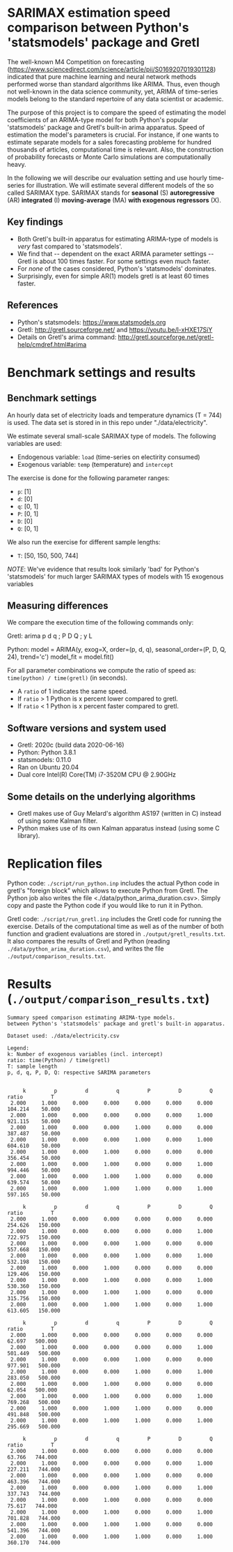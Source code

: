 # SARIMAX estimation speed comparison between Python's 'statsmodels' package and Gretl
The well-known M4 Competition on forecasting (https://www.sciencedirect.com/science/article/pii/S0169207019301128) indicated that pure machine learning and neural network methods performed worse than standard algorithms like ARIMA. Thus, even though not well-known in the data science community, yet, ARIMA of time-series models belong to the standard repertoire of any data scientist or academic. 

The purpose of this project is to compare the speed of estimating the model coefficients of an ARIMA-type model for both Python's popular 'statsmodels' package and Gretl's built-in arima apparatus. Speed of estimation the model's parameters is crucial. For instance, if one wants to estimate separate models for a sales forecasting probleme for hundred thousands of articles, computational time is relevant. Also, the construction of probability forecasts or Monte Carlo simulations are computationally heavy.

In the following we will describe our evaluation setting and use hourly time-series for illustration. We will estimate several different models of the so called SARIMAX type. SARIMAX stands for **seasonal** (S) **autoregressive** (AR) **integrated** (I) **moving-average** (MA) **with exogenous regressors** (X).

## Key findings
- Both Gretl's built-in apparatus for estimating ARIMA-type of models is *very* fast compared to 'statsmodels'.
- We find that -- dependent on the exact ARIMA parameter settings -- Gretl is about 100 times faster. For some settings even much faster.
- For *none* of the cases considered, Python's 'statsmodels' dominates.
- Surprisingly, even for simple AR(1) models gretl is at least 60 times faster.

## References
-  Python's statsmodels: https://www.statsmodels.org
- Gretl: http://gretl.sourceforge.net/ and https://youtu.be/l-xHXE17SiY
- Details on Gretl's arima command: http://gretl.sourceforge.net/gretl-help/cmdref.html#arima

# Benchmark settings and results
## Benchmark settings
An hourly data set of electricity loads and temperature dynamics (T = 744) is used. The data set is stored in in this repo under "./data/electricity".

We estimate several small-scale SARIMAX type of models. The following variables are used:
- Endogenous variable: ```load``` (time-series on electirity consumed)
- Exogenous variable: ```temp``` (temperature) and ```intercept```

The exercise is done for the following parameter ranges:

- ```p```: [1]
- ```d```: [0]
- ```q```: [0, 1]
- ```P```: [0, 1]
- ```D```: [0]
- ```Q```: [0, 1]

We also run the exercise for different sample lengths:
- ```T```: [50, 150, 500, 744]

*NOTE*: We've evidence that results look similarly 'bad' for Python's 'statsmodels' for much larger SARIMAX types of models with 15 exogenous variables

## Measuring differences
We compare the execution time of the following commands only:

Gretl:
    arima p d q ; P D Q ; y L

Python:
    model = ARIMA(y, exog=X, order=(p, d, q), seasonal_order=(P, D, Q, 24), trend='c')
    model_fit = model.fit()


For all parameter combinations we compute the ratio of speed as: ```time(python) / time(gretl)``` (in seconds).
- A ```ratio``` of 1 indicates the same speed.
- If ```ratio``` > 1 Python is x percent lower compared to gretl.
- If ```ratio``` < 1 Python is x percent faster compared to gretl.


## Software versions and system used
- Gretl: 2020c (build data 2020-06-16)
- Python: Python 3.8.1
- statsmodels: 0.11.0
- Ran on Ubuntu 20.04
- Dual core Intel(R) Core(TM) i7-3520M CPU @ 2.90GHz

## Some details on the underlying algorithms
- Gretl makes use of Guy Melard's algorithm AS197 (written in C) instead of using some Kalman filter.
- Python makes use of its own Kalman apparatus instead (using some C library).

# Replication files
Python code: ```./script/run_python.inp``` includes the actual Python code in gretl's "foreign block" which allows to execute Python from Gretl. The Python job also writes the file <./data/python_arima_duration.csv>.
Simply copy and paste the Python code if you would like to run it in Python.

Gretl code: ```./script/run_gretl.inp``` includes the Gretl code for running the exercise. Details of the computational time as well as of the number of both function and gradient evaluations are stored in ```./output/gretl_results.txt```. It also compares the results of Gretl and Python (reading ```./data/python_arima_duration.csv```), and writes the file ```./output/comparison_results.txt```.


# Results (```./output/comparison_results.txt```)
	Summary speed comparison estimating ARIMA-type models.
    between Python's 'statsmodels' package and gretl's built-in apparatus.

    Dataset used: ./data/electricity.csv

    Legend:
    k: Number of exogenous variables (incl. intercept)
    ratio: time(Python) / time(gretl)
    T: sample length
    p, d, q, P, D, Q: respective SARIMA parameters


         k         p         d         q         P         D         Q     ratio         T
     2.000     1.000     0.000     0.000     0.000     0.000     0.000   104.214    50.000
     2.000     1.000     0.000     0.000     0.000     0.000     1.000   921.115    50.000
     2.000     1.000     0.000     0.000     1.000     0.000     0.000   387.487    50.000
     2.000     1.000     0.000     0.000     1.000     0.000     1.000   604.610    50.000
     2.000     1.000     0.000     1.000     0.000     0.000     0.000   356.454    50.000
     2.000     1.000     0.000     1.000     0.000     0.000     1.000   994.446    50.000
     2.000     1.000     0.000     1.000     1.000     0.000     0.000   639.574    50.000
     2.000     1.000     0.000     1.000     1.000     0.000     1.000   597.165    50.000

         k         p         d         q         P         D         Q     ratio         T
     2.000     1.000     0.000     0.000     0.000     0.000     0.000   254.626   150.000
     2.000     1.000     0.000     0.000     0.000     0.000     1.000   722.975   150.000
     2.000     1.000     0.000     0.000     1.000     0.000     0.000   557.668   150.000
     2.000     1.000     0.000     0.000     1.000     0.000     1.000   532.198   150.000
     2.000     1.000     0.000     1.000     0.000     0.000     0.000   129.406   150.000
     2.000     1.000     0.000     1.000     0.000     0.000     1.000   530.360   150.000
     2.000     1.000     0.000     1.000     1.000     0.000     0.000   315.756   150.000
     2.000     1.000     0.000     1.000     1.000     0.000     1.000   613.605   150.000

         k         p         d         q         P         D         Q     ratio         T
     2.000     1.000     0.000     0.000     0.000     0.000     0.000    62.697   500.000
     2.000     1.000     0.000     0.000     0.000     0.000     1.000   501.449   500.000
     2.000     1.000     0.000     0.000     1.000     0.000     0.000   977.901   500.000
     2.000     1.000     0.000     0.000     1.000     0.000     1.000   283.050   500.000
     2.000     1.000     0.000     1.000     0.000     0.000     0.000    62.054   500.000
     2.000     1.000     0.000     1.000     0.000     0.000     1.000   769.268   500.000
     2.000     1.000     0.000     1.000     1.000     0.000     0.000   491.848   500.000
     2.000     1.000     0.000     1.000     1.000     0.000     1.000   295.669   500.000

         k         p         d         q         P         D         Q     ratio         T
     2.000     1.000     0.000     0.000     0.000     0.000     0.000    63.766   744.000
     2.000     1.000     0.000     0.000     0.000     0.000     1.000   227.211   744.000
     2.000     1.000     0.000     0.000     1.000     0.000     0.000   463.396   744.000
     2.000     1.000     0.000     0.000     1.000     0.000     1.000   337.743   744.000
     2.000     1.000     0.000     1.000     0.000     0.000     0.000    75.617   744.000
     2.000     1.000     0.000     1.000     0.000     0.000     1.000   701.828   744.000
     2.000     1.000     0.000     1.000     1.000     0.000     0.000   541.396   744.000
     2.000     1.000     0.000     1.000     1.000     0.000     1.000   360.170   744.000

